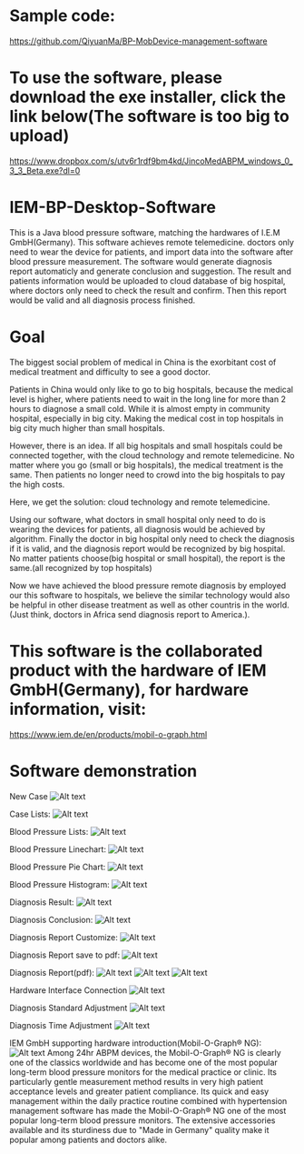 # Sample code:
https://github.com/QiyuanMa/BP-MobDevice-management-software

# To use the software, please download the exe installer, click the link below(The software is too big to upload)
https://www.dropbox.com/s/utv6r1rdf9bm4kd/JincoMedABPM_windows_0_3_3_Beta.exe?dl=0

# IEM-BP-Desktop-Software
This is a Java blood pressure software, matching the hardwares of I.E.M GmbH(Germany). 
This software achieves remote telemedicine. doctors only need to wear the device for patients, and import data into the software after blood pressure measurement. The software would generate diagnosis report automaticly and generate conclusion and suggestion. The result and patients information would be uploaded to cloud database of big hospital, where doctors only need to check the result and confirm. Then this report would be valid and all diagnosis process finished.


# Goal
The biggest social problem of medical in China is the exorbitant cost of medical treatment and difficulty to see a good doctor. 

Patients in China would only like to go to big hospitals, because the medical level is higher, where patients need to wait in the long line for more than 2 hours to diagnose a small cold. While it is almost empty in community hospital, especially in big city. Making the medical cost in top hospitals in big city much higher than small hospitals.

However, there is an idea. If all big hospitals and small hospitals could be connected together, with the cloud technology and remote telemedicine. No matter where you go (small or big hospitals), the medical treatment is the same. Then patients no longer need to crowd into the big hospitals to pay the high costs. 

Here, we get the solution: cloud technology and remote telemedicine.

Using our software, what doctors in small hospital only need to do is wearing the devices for patients, all diagnosis would be achieved by algorithm. Finally the doctor in big hospital only need to check the diagnosis if it is valid, and the diagnosis report would be recognized by big hospital. No matter patients choose(big hospital or small hospital), the report is the same.(all recognized by top hospitals)

Now we have achieved the blood pressure remote diagnosis by employed our this software to hospitals, we believe the similar technology would also be helpful in other disease treatment as well as other countris in the world.(Just think, doctors in Africa send diagnosis report to America.).

# This software is the collaborated product with the hardware of IEM GmbH(Germany), for hardware information, visit:
https://www.iem.de/en/products/mobil-o-graph.html

# Software demonstration
New Case
![Alt text](https://github.com/jinco-tech-team/IEM-BP-Desktop-Software/raw/master/pics/newcase.png)

Case Lists:
![Alt text](https://github.com/jinco-tech-team/IEM-BP-Desktop-Software/raw/master/pics/caselist.png)

Blood Pressure Lists:
![Alt text](https://github.com/jinco-tech-team/IEM-BP-Desktop-Software/raw/master/pics/bloodpressurelist.png)

Blood Pressure Linechart:
![Alt text](https://github.com/jinco-tech-team/IEM-BP-Desktop-Software/raw/master/pics/linechart.png)

Blood Pressure Pie Chart:
![Alt text](https://github.com/jinco-tech-team/IEM-BP-Desktop-Software/raw/master/pics/piechart.png)

Blood Pressure Histogram:
![Alt text](https://github.com/jinco-tech-team/IEM-BP-Desktop-Software/raw/master/pics/Histogram.png)

Diagnosis Result:
![Alt text](https://github.com/jinco-tech-team/IEM-BP-Desktop-Software/raw/master/pics/result.png)

Diagnosis Conclusion:
![Alt text](https://github.com/jinco-tech-team/IEM-BP-Desktop-Software/raw/master/pics/conclusion.png)

Diagnosis Report Customize:
![Alt text](https://github.com/jinco-tech-team/IEM-BP-Desktop-Software/raw/master/pics/customizeprint.png)

Diagnosis Report save to pdf:
![Alt text](https://github.com/jinco-tech-team/IEM-BP-Desktop-Software/raw/master/pics/customizeprintsavetopdf.png)

Diagnosis Report(pdf):
![Alt text](https://github.com/jinco-tech-team/IEM-BP-Desktop-Software/raw/master/pics/report1.png)
![Alt text](https://github.com/jinco-tech-team/IEM-BP-Desktop-Software/raw/master/pics/report2.png)
![Alt text](https://github.com/jinco-tech-team/IEM-BP-Desktop-Software/raw/master/pics/report3.png)

Hardware Interface Connection
![Alt text](https://github.com/jinco-tech-team/IEM-BP-Desktop-Software/raw/master/pics/interfaceconnection.png)

Diagnosis Standard Adjustment
![Alt text](https://github.com/jinco-tech-team/IEM-BP-Desktop-Software/raw/master/pics/pressurestandardadjustment.png)

Diagnosis Time Adjustment
![Alt text](https://github.com/jinco-tech-team/IEM-BP-Desktop-Software/raw/master/pics/timeadjustment.png)

IEM GmbH supporting hardware introduction(Mobil-O-Graph® NG):
![Alt text](https://github.com/jinco-tech-team/IEM-BP-Desktop-Software/raw/master/pics/iem.png)
Among 24hr ABPM devices, the Mobil-O-Graph® NG is clearly one of the classics worldwide and has become one of the most popular long-term blood pressure monitors for the medical practice or clinic. Its particularly gentle measurement method results in very high patient acceptance levels and greater patient compliance. Its quick and easy management within the daily practice routine combined with hypertension management software has made the Mobil-O-Graph® NG one of the most popular long-term blood pressure monitors. The extensive accessories available and its sturdiness due to "Made in Germany" quality make it popular among patients and doctors alike.







